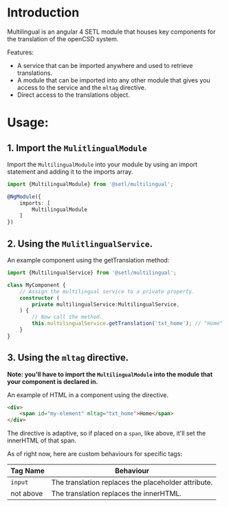# Introduction
Multilingual is an angular 4 SETL module that houses key components for the translation of the openCSD system.

Features:
* A service that can be imported anywhere and used to retrieve translations.
* A module that can be imported into any other module that gives you access to the service and the `mltag` directive.
* Direct access to the translations object.

# Usage:
## 1. Import the `MulitlingualModule`

Import the `MultilingualModule` into your module by using an import statement and adding it to the imports array.

```typescript
import {MultilingualModule} from '@setl/multilingual';

@NgModule({
    imports: [
        MultilingualModule
    ]
})
```

## 2. Using the `MulitlingualService`.

An example component using the getTranslation method:

```typescript
import {MultilingualService} from '@setl/multilingual';

class MyComponent {
    // Assign the multilingual service to a private property.
    constructor (
        private multilingualService:MultilingualService,
    ) {
        // Now call the method.
        this.multilingualService.getTranslation('txt_home'); // "Home"
    }
}
```

## 3. Using the `mltag` directive.

**Note: you'll have to import the `MultilingualModule` into the module that your component is declared in.**

An example of HTML in a component using the directive.

```html
<div>
    <span id="my-element" mltag="txt_home">Home</span>
</div>
```

The directive is adaptive, so if placed on a `span`, like above, it'll set the innerHTML of that span.

As of right now, here are custom behaviours for specific tags:

| Tag Name   | Behaviour                                           |
|------------|-----------------------------------------------------|
| `input`    | The translation replaces the placeholder attribute. |
| not above  | The translation replaces the innerHTML.             |
